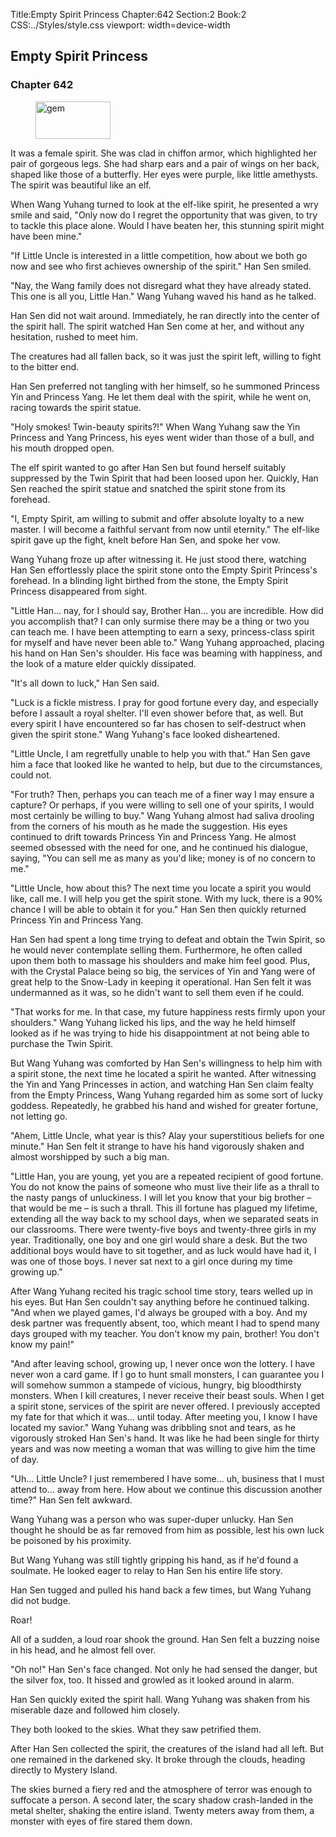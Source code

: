 Title:Empty Spirit Princess 
Chapter:642 
Section:2 
Book:2 
CSS:../Styles/style.css 
viewport: width=device-width
  
## Empty Spirit Princess
### Chapter 642 
<figure>
	<img src="../Images/gem.gif" alt="gem" id="gem" width="120" height="60" />
</figure>
  

  
  It was a female spirit. She was clad in chiffon armor, which highlighted her pair of gorgeous legs. She had sharp ears and a pair of wings on her back, shaped like those of a butterfly. Her eyes were purple, like little amethysts. The spirit was beautiful like an elf.

When Wang Yuhang turned to look at the elf-like spirit, he presented a wry smile and said, "Only now do I regret the opportunity that was given, to try to tackle this place alone. Would I have beaten her, this stunning spirit might have been mine."

"If Little Uncle is interested in a little competition, how about we both go now and see who first achieves ownership of the spirit." Han Sen smiled.

"Nay, the Wang family does not disregard what they have already stated. This one is all you, Little Han." Wang Yuhang waved his hand as he talked.

Han Sen did not wait around. Immediately, he ran directly into the center of the spirit hall. The spirit watched Han Sen come at her, and without any hesitation, rushed to meet him.

The creatures had all fallen back, so it was just the spirit left, willing to fight to the bitter end.

Han Sen preferred not tangling with her himself, so he summoned Princess Yin and Princess Yang. He let them deal with the spirit, while he went on, racing towards the spirit statue.

"Holy smokes! Twin-beauty spirits?!" When Wang Yuhang saw the Yin Princess and Yang Princess, his eyes went wider than those of a bull, and his mouth dropped open.

The elf spirit wanted to go after Han Sen but found herself suitably suppressed by the Twin Spirit that had been loosed upon her. Quickly, Han Sen reached the spirit statue and snatched the spirit stone from its forehead.

"I, Empty Spirit, am willing to submit and offer absolute loyalty to a new master. I will become a faithful servant from now until eternity." The elf-like spirit gave up the fight, knelt before Han Sen, and spoke her vow.

Wang Yuhang froze up after witnessing it. He just stood there, watching Han Sen effortlessly place the spirit stone onto the Empty Spirit Princess's forehead. In a blinding light birthed from the stone, the Empty Spirit Princess disappeared from sight.

"Little Han... nay, for I should say, Brother Han... you are incredible. How did you accomplish that? I can only surmise there may be a thing or two you can teach me. I have been attempting to earn a sexy, princess-class spirit for myself and have never been able to." Wang Yuhang approached, placing his hand on Han Sen's shoulder. His face was beaming with happiness, and the look of a mature elder quickly dissipated.

"It's all down to luck," Han Sen said.

"Luck is a fickle mistress. I pray for good fortune every day, and especially before I assault a royal shelter. I'll even shower before that, as well. But every spirit I have encountered so far has chosen to self-destruct when given the spirit stone." Wang Yuhang's face looked disheartened.

"Little Uncle, I am regretfully unable to help you with that." Han Sen gave him a face that looked like he wanted to help, but due to the circumstances, could not.

"For truth? Then, perhaps you can teach me of a finer way I may ensure a capture? Or perhaps, if you were willing to sell one of your spirits, I would most certainly be willing to buy." Wang Yuhang almost had saliva drooling from the corners of his mouth as he made the suggestion. His eyes continued to drift towards Princess Yin and Princess Yang. He almost seemed obsessed with the need for one, and he continued his dialogue, saying, "You can sell me as many as you'd like; money is of no concern to me."

"Little Uncle, how about this? The next time you locate a spirit you would like, call me. I will help you get the spirit stone. With my luck, there is a 90% chance I will be able to obtain it for you." Han Sen then quickly returned Princess Yin and Princess Yang.

Han Sen had spent a long time trying to defeat and obtain the Twin Spirit, so he would never contemplate selling them. Furthermore, he often called upon them both to massage his shoulders and make him feel good. Plus, with the Crystal Palace being so big, the services of Yin and Yang were of great help to the Snow-Lady in keeping it operational. Han Sen felt it was undermanned as it was, so he didn't want to sell them even if he could.

"That works for me. In that case, my future happiness rests firmly upon your shoulders." Wang Yuhang licked his lips, and the way he held himself looked as if he was trying to hide his disappointment at not being able to purchase the Twin Spirit.

But Wang Yuhang was comforted by Han Sen's willingness to help him with a spirit stone, the next time he located a spirit he wanted. After witnessing the Yin and Yang Princesses in action, and watching Han Sen claim fealty from the Empty Princess, Wang Yuhang regarded him as some sort of lucky goddess. Repeatedly, he grabbed his hand and wished for greater fortune, not letting go.

"Ahem, Little Uncle, what year is this? Alay your superstitious beliefs for one minute." Han Sen felt it strange to have his hand vigorously shaken and almost worshipped by such a big man.

"Little Han, you are young, yet you are a repeated recipient of good fortune. You do not know the pains of someone who must live their life as a thrall to the nasty pangs of unluckiness. I will let you know that your big brother – that would be me – is such a thrall. This ill fortune has plagued my lifetime, extending all the way back to my school days, when we separated seats in our classrooms. There were twenty-five boys and twenty-three girls in my year. Traditionally, one boy and one girl would share a desk. But the two additional boys would have to sit together, and as luck would have had it, I was one of those boys. I never sat next to a girl once during my time growing up."

After Wang Yuhang recited his tragic school time story, tears welled up in his eyes. But Han Sen couldn't say anything before he continued talking. "And when we played games, I'd always be grouped with a boy. And my desk partner was frequently absent, too, which meant I had to spend many days grouped with my teacher. You don't know my pain, brother! You don't know my pain!"

"And after leaving school, growing up, I never once won the lottery. I have never won a card game. If I go to hunt small monsters, I can guarantee you I will somehow summon a stampede of vicious, hungry, big bloodthirsty monsters. When I kill creatures, I never receive their beast souls. When I get a spirit stone, services of the spirit are never offered. I previously accepted my fate for that which it was... until today. After meeting you, I know I have located my savior." Wang Yuhang was dribbling snot and tears, as he vigorously stroked Han Sen's hand. It was like he had been single for thirty years and was now meeting a woman that was willing to give him the time of day.

"Uh... Little Uncle? I just remembered I have some... uh, business that I must attend to... away from here. How about we continue this discussion another time?" Han Sen felt awkward.

Wang Yuhang was a person who was super-duper unlucky. Han Sen thought he should be as far removed from him as possible, lest his own luck be poisoned by his proximity.

But Wang Yuhang was still tightly gripping his hand, as if he'd found a soulmate. He looked eager to relay to Han Sen his entire life story.

Han Sen tugged and pulled his hand back a few times, but Wang Yuhang did not budge.

Roar!

All of a sudden, a loud roar shook the ground. Han Sen felt a buzzing noise in his head, and he almost fell over.

"Oh no!" Han Sen's face changed. Not only he had sensed the danger, but the silver fox, too. It hissed and growled as it looked around in alarm.

Han Sen quickly exited the spirit hall. Wang Yuhang was shaken from his miserable daze and followed him closely.

They both looked to the skies. What they saw petrified them.

After Han Sen collected the spirit, the creatures of the island had all left. But one remained in the darkened sky. It broke through the clouds, heading directly to Mystery Island.

The skies burned a fiery red and the atmosphere of terror was enough to suffocate a person. A second later, the scary shadow crash-landed in the metal shelter, shaking the entire island. Twenty meters away from them, a monster with eyes of fire stared them down.
